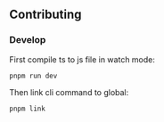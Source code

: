 ## Contributing

### Develop

First compile ts to js file in watch mode:

```shell
pnpm run dev
```

Then link cli command to global:

```shell
pnpm link
```

